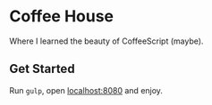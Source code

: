 # Coffee House

Where I learned the beauty of CoffeeScript (maybe).

## Get Started

Run `gulp`, open [localhost:8080](http://localhost:8080) and enjoy.
